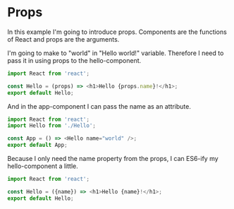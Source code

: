 # Props

In this example I'm going to introduce props.
Components are the functions of React and props are the arguments.

I'm going to make to "world" in "Hello world!" variable.
Therefore I need to pass it in using props to the hello-component.

```js
import React from 'react';

const Hello = (props) => <h1>Hello {props.name}!</h1>;
export default Hello; 
```

And in the app-component I can pass the name as an attribute.

```js
import React from 'react';
import Hello from './Hello';

const App = () => <Hello name="world" />;
export default App;
```

Because I only need the name property from the props, I can ES6-ify my hello-component a little.

```js
import React from 'react';

const Hello = ({name}) => <h1>Hello {name}!</h1>;
export default Hello; 
```